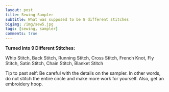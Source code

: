 ```yaml
---
layout: post
title: Sewing Sampler
subtitle: What was supposed to be 8 different stitches
bigimg: /img/sew5.jpg
tags: [sewing, sampler]
comments: true
---
```


**Turned into 9 Different Stitches:**

Whip Stitch, Back Stitch, Running Stitch, Cross Stitch, French Knot, Fly Stitch, Satin Stitch, Chain Stitch, Blanket Stitch

Tip to past self: Be careful with the details on the sampler. In other words, do not stitch the entire circle and make more work for yourself. Also, get an embroidery hoop.

